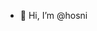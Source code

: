 - 👋 Hi, I’m @hosni


<!---
hosni/hosni is a ✨ special ✨ repository because its `README.md` (this file) appears on your GitHub profile.
You can click the Preview link to take a look at your changes.
--->
